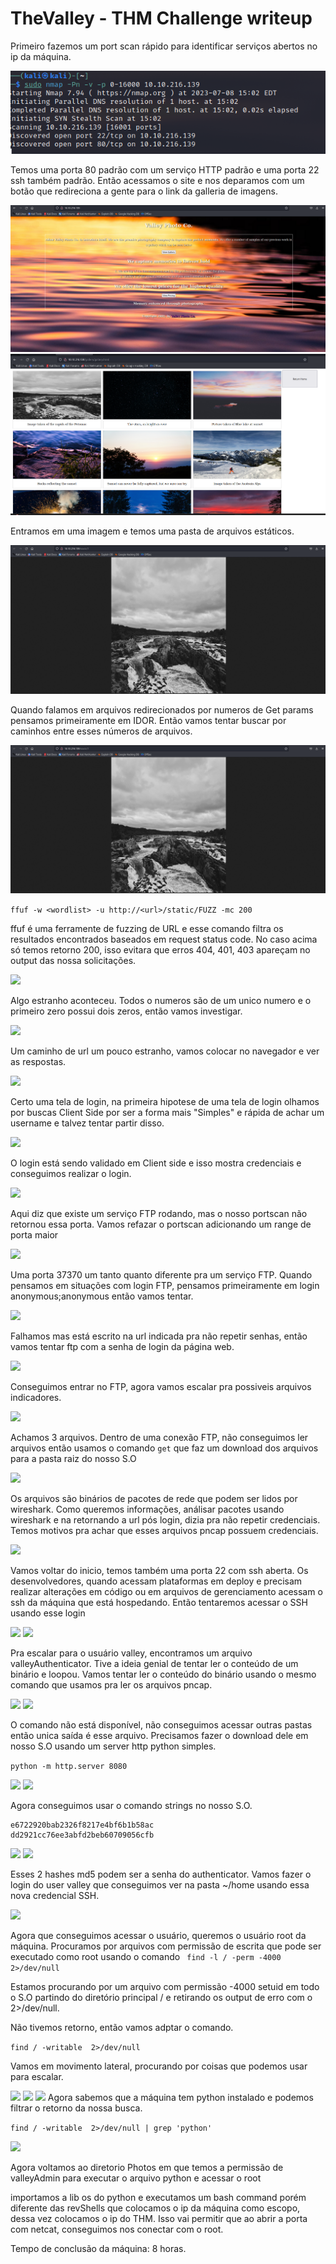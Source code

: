 # TheValley - THM Challenge writeup

Primeiro fazemos um port scan rápido para identificar serviços abertos no ip da máquina.

<img src="images/TheValleyNmapFirstStep.png">

Temos uma porta 80 padrão com um serviço HTTP padrão e uma porta 22 ssh também padrão. Então acessamos o site e nos deparamos com um botão que redireciona a gente para o link da galleria de imagens.

<img src="images/theValley.png">

<img src="images/Gallery.png">

Entramos em uma imagem e temos uma pasta de arquivos estáticos.

<img src="images/idor.png">

Quando falamos em arquivos redirecionados por numeros de Get params pensamos primeiramente em IDOR. Então vamos tentar buscar por caminhos entre esses números de arquivos.

<img src="images/idor.png">


```ffuf -w <wordlist> -u http://<url>/static/FUZZ -mc 200```

ffuf é uma ferramente de fuzzing de URL e esse comando filtra os resultados encontrados baseados em request status code. No caso acima só temos retorno 200, isso evitara que erros 404, 401, 403 apareçam no output das nossa solicitações.


<img src="images/00Img.png">

Algo estranho aconteceu. Todos o numeros são de um unico numero e o primeiro zero possui dois zeros, então vamos investigar.


<img src="images/newPath.png">

Um caminho de url um pouco estranho, vamos colocar no navegador e ver as respostas.

<img src="images/login.png">

Certo uma tela de login, na primeira hipotese de uma tela de login olhamos por buscas Client Side por ser a forma mais "Simples" e rápida de achar um username e talvez tentar partir disso.

<img src="images/ClientSide.png">

O login está sendo validado em Client side e isso mostra credenciais e conseguimos realizar o login.

<img src="images/opa.png">

Aqui diz que existe um serviço FTP rodando, mas o nosso portscan não retornou essa porta. Vamos refazar o portscan adicionando um range de porta maior

<img src="images/ftp.png">

Uma porta 37370 um tanto quanto diferente pra um serviço FTP. Quando pensamos em situações com login FTP, pensamos primeiramente em login anonymous;anonymous então vamos tentar.

<img src="images/anonymous.png">

Falhamos mas está escrito na url indicada pra não repetir senhas, então vamos tentar ftp com a senha de login da página web.

<img src="images/success.png">

Conseguimos entrar no FTP, agora vamos escalar pra possiveis arquivos indicadores.


<img src="images/files.png">

Achamos 3 arquivos. Dentro de uma conexão FTP, não conseguimos ler arquivos então usamos o comando ```get``` que faz um download dos arquivos para a pasta raiz do nosso S.O


<img src="images/strings1.png">

Os arquivos são binários de pacotes de rede que podem ser lidos por wireshark. Como queremos informações, análisar pacotes usando wireshark e na retornando a url pós login, dizia pra não repetir credenciais. Temos motivos pra achar que esses arquivos pncap possuem credenciais. 

<img src="images/sshlogin.png">

Vamos voltar do inicio, temos também uma porta 22 com ssh aberta. Os desenvolvedores, quando acessam plataformas em deploy e precisam realizar alterações em código ou em arquivos de gerenciamento acessam o ssh da máquina que está hospedando. Então tentaremos acessar o SSH usando esse login


<img src="images/flag.png">


<img src="images/loopou.png">

Pra escalar para o usuário valley, encontramos um arquivo valleyAuthenticator. Tive a ideia genial de tentar ler o conteúdo de um binário e loopou. Vamos tentar ler o conteúdo do binário usando o mesmo comando que usamos pra ler os arquivos pncap.

<img src="images/RootStep1.png">

<img src="images/stringserro.png">

O comando não está disponível, não conseguimos acessar outras pastas então unica saída é esse arquivo. Precisamos fazer o download dele em nosso S.O usando um server http python simples.

``` python -m http.server 8080 ```

<img src="images/200Scuccess.png">

<img src="images/DownloadAuthenticator.png">

Agora conseguimos usar o comando strings no nosso S.O.

```
e6722920bab2326f8217e4bf6b1b58ac
dd2921cc76ee3abfd2beb60709056cfb
```
<img src="images/user.png">
<img src="images/pass.png">

Esses 2 hashes md5 podem ser a senha do authenticator. Vamos fazer o login do user valley que conseguimos ver na pasta ~/home usando essa nova credencial SSH.

<img src="images/ValleyUser.png">

Agora que conseguimos acessar o usuário, queremos o usuário root da máquina. Procuramos por arquivos com permissão de escrita que pode ser executado como root usando o comando ``` find -l / -perm -4000 2>/dev/null```

Estamos procurando por um arquivo com permissão -4000 setuid em todo o S.O partindo do diretório principal / e retirando os output de erro com o 2>/dev/null.

Não tivemos retorno, então vamos adptar o comando.

```find / -writable  2>/dev/null```

Vamos em movimento lateral, procurando por coisas que podemos usar para escalar. 

<img src="images/erroStep2.png">
<img src="images/erroStep3.png">

<img src="images/python.png">
Agora sabemos que a máquina tem python instalado e podemos filtrar o retorno da nossa busca.

```find / -writable  2>/dev/null | grep 'python'``` 

<img src="images/base64.png">

Agora voltamos ao diretorio Photos em que temos a permissão de valleyAdmin para executar o arquivo python e acessar o root


importamos a lib os do python e executamos um bash command porém diferente das revShells que colocamos o ip da máquina como escopo, dessa vez colocamos o ip do THM. Isso vai permitir que ao abrir a porta com netcat, conseguimos nos conectar com o root.


Tempo de conclusão da máquina: 8 horas.

